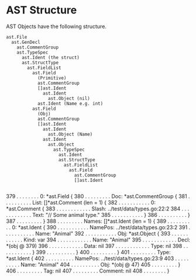 # AST Structure

AST Objects have the following structure.

```
ast.File
  ast.GenDecl
    ast.CommentGroup
    ast.TypeSpec
      ast.Ident (the struct)
      ast.StructType
        ast.FieldList
          ast.Field
            (Primitive)
            ast.CommentGroup
            []ast.Ident
              ast.Ident
                ast.Object (nil)
            ast.Ident (Name e.g. int)
          ast.Field
            (Obj)
            ast.CommentGroup
            []ast.Ident
              ast.Ident
                ast.Object (Name)
              ast.Ident
                ast.Object
                  ast.TypeSpec
                    ast.Ident
                    ast.StructType
                      ast.FieldList
                        ast.Field
                          ast.CommentGroup
                          []ast.Ident


```


   379  .  .  .  .  .  .  .  .  0: *ast.Field {
   380  .  .  .  .  .  .  .  .  .  Doc: *ast.CommentGroup {
   381  .  .  .  .  .  .  .  .  .  .  List: []*ast.Comment (len = 1) {
   382  .  .  .  .  .  .  .  .  .  .  .  0: *ast.Comment {
   383  .  .  .  .  .  .  .  .  .  .  .  .  Slash: ../test/data/types.go:22:2
   384  .  .  .  .  .  .  .  .  .  .  .  .  Text: "// Some animal type."
   385  .  .  .  .  .  .  .  .  .  .  .  }
   386  .  .  .  .  .  .  .  .  .  .  }
   387  .  .  .  .  .  .  .  .  .  }
   388  .  .  .  .  .  .  .  .  .  Names: []*ast.Ident (len = 1) {
   389  .  .  .  .  .  .  .  .  .  .  0: *ast.Ident {
   390  .  .  .  .  .  .  .  .  .  .  .  NamePos: ../test/data/types.go:23:2
   391  .  .  .  .  .  .  .  .  .  .  .  Name: "Animal"
   392  .  .  .  .  .  .  .  .  .  .  .  Obj: *ast.Object {
   393  .  .  .  .  .  .  .  .  .  .  .  .  Kind: var
   394  .  .  .  .  .  .  .  .  .  .  .  .  Name: "Animal"
   395  .  .  .  .  .  .  .  .  .  .  .  .  Decl: *(obj @ 379)
   396  .  .  .  .  .  .  .  .  .  .  .  .  Data: nil
   397  .  .  .  .  .  .  .  .  .  .  .  .  Type: nil
   398  .  .  .  .  .  .  .  .  .  .  .  }
   399  .  .  .  .  .  .  .  .  .  .  }
   400  .  .  .  .  .  .  .  .  .  }
   401  .  .  .  .  .  .  .  .  .  Type: *ast.Ident {
   402  .  .  .  .  .  .  .  .  .  .  NamePos: ../test/data/types.go:23:9
   403  .  .  .  .  .  .  .  .  .  .  Name: "Animal"
   404  .  .  .  .  .  .  .  .  .  .  Obj: *(obj @ 47)
   405  .  .  .  .  .  .  .  .  .  }
   406  .  .  .  .  .  .  .  .  .  Tag: nil
   407  .  .  .  .  .  .  .  .  .  Comment: nil
   408  .  .  .  .  .  .  .  .  }
